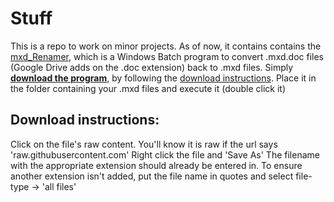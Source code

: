 # Stuff
This is a repo to work on minor projects.
As of now, it contains contains the [mxd_Renamer](mxd_Renamer.bat), which is a Windows Batch program to convert .mxd.doc files (Google Drive adds on the .doc extension) back to .mxd files. Simply [**download the program**](https://raw.githubusercontent.com/AlanPolson/Stuff/master/mxd_Renamer.bat), by following the [download instructions](#download-instructions).  Place it in the folder containing your .mxd files and execute it (double click it)

## Download instructions:
Click on the file's raw content. You'll know it is raw if the url says 'raw.githubusercontent.com'
Right click the file and 'Save As'
The filename with the appropriate extension should already be entered in. To ensure another extension isn't added, put the file name in quotes and select file-type -> 'all files' 
